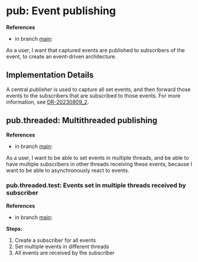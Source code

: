 # pub: Event publishing

**References**

- in branch [main](https://github.com/mhatzl/evident/tree/main): 

As a user, I want that captured events are published to subscribers of the event, to create an event-driven architecture.

## Implementation Details

A central *publisher* is used to capture all set events, and then forward those events to the subscribers that are subscribed to those events.
For more information, see [DR-20230809_2](/6-Decision-Records/6-DR-20230101-to-202X/6-DR-20230809_2.md).

## pub.threaded: Multithreaded publishing

**References**

- in branch [main](https://github.com/mhatzl/evident/tree/main): 

As a user, I want to be able to set events in multiple threads, and be able to have multiple subscribers in other threads receiving these events, because I want to be able to asynchronously react to events.

### pub.threaded.test: Events set in multiple threads received by subscriber

**References**

- in branch [main](https://github.com/mhatzl/evident/tree/main): 

**Steps:**

1. Create a subscriber for all events
1. Set multiple events in different threads
1. All events are received by the subscriber
